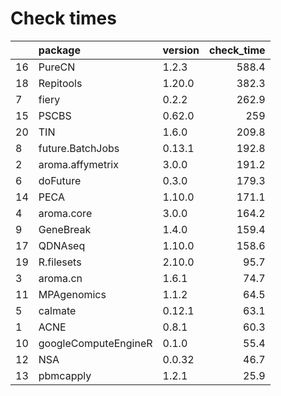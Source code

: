 # Check times

|   |package              |version | check_time|
|:--|:--------------------|:-------|----------:|
|16 |PureCN               |1.2.3   |      588.4|
|18 |Repitools            |1.20.0  |      382.3|
|7  |fiery                |0.2.2   |      262.9|
|15 |PSCBS                |0.62.0  |        259|
|20 |TIN                  |1.6.0   |      209.8|
|8  |future.BatchJobs     |0.13.1  |      192.8|
|2  |aroma.affymetrix     |3.0.0   |      191.2|
|6  |doFuture             |0.3.0   |      179.3|
|14 |PECA                 |1.10.0  |      171.1|
|4  |aroma.core           |3.0.0   |      164.2|
|9  |GeneBreak            |1.4.0   |      159.4|
|17 |QDNAseq              |1.10.0  |      158.6|
|19 |R.filesets           |2.10.0  |       95.7|
|3  |aroma.cn             |1.6.1   |       74.7|
|11 |MPAgenomics          |1.1.2   |       64.5|
|5  |calmate              |0.12.1  |       63.1|
|1  |ACNE                 |0.8.1   |       60.3|
|10 |googleComputeEngineR |0.1.0   |       55.4|
|12 |NSA                  |0.0.32  |       46.7|
|13 |pbmcapply            |1.2.1   |       25.9|


